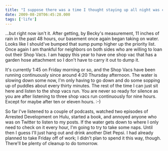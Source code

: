 ```yaml
---
title: "I suppose there was a time I thought staying up all night was cool..."
date: 2009-08-28T06:45:28.000
tags: ['life']
---
```


...but right now isn't it. After getting, by Becky's measurement, 11 inches of rain in the past 48 hours, our basement once again began taking on water. Looks like I should've bumped that sump pump higher up the priority list. Once again I am thankful for neighbors on both sides who are willing to loan out their Shop Vacs. I am happy this year to have one shop vac that has a garden hose attachment so I don't have to carry it out to dump it.

It's currently 1:45 on Friday morning or so, and the Shop Vacs have been running continuously since around 4:20 Thursday afternoon. The water is slowing down some now, I'm only having to go down and do some sopping up of puddles about every thirty minutes. The rest of the time I can just sit here and listen to the shop vacs run. You are never so ready for silence as you are after listening to three shop vacs run continuously for nine hours. Except for maybe after ten or eleven hours. :-)

So far I've listened to a couple of podcasts, watched two episodes of Arrested Development on Hulu, started a book, and annoyed anyone who was on Twitter to listen to my posts. If the water gets down to where I only need to check on it every hour, I'm going to try to take some naps. Until then I guess I'll just hang out and drink another Diet Pepsi. I had already planned to take Friday off of work; I didn't plan to spend it this way, though. There'll be plenty of cleanup to do tomorrow.
